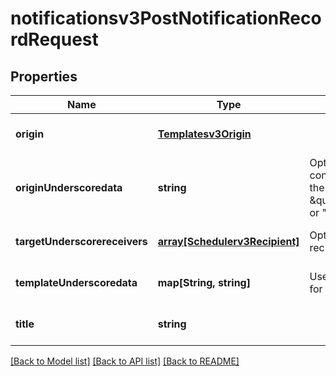 # notificationsv3PostNotificationRecordRequest

## Properties
Name | Type | Description | Notes
------------ | ------------- | ------------- | -------------
**origin** | [**Templatesv3Origin**](Templatesv3Origin.md) |  | [optional] [default to null]
**originUnderscoredata** | **string** | Optional: context:${context_id} of the data such as &quot;Report:${report_id}&quot; or &quot;RiskEvent:${risk_id}&quot; | [optional] [default to null]
**targetUnderscorereceivers** | [**array[Schedulerv3Recipient]**](Schedulerv3Recipient.md) | Optional: notification recipient | [optional] [default to null]
**templateUnderscoredata** | **map[String, string]** | Use a flattened structure for now | [optional] [default to null]
**title** | **string** |  | [optional] [default to null]

[[Back to Model list]](../README.md#documentation-for-models) [[Back to API list]](../README.md#documentation-for-api-endpoints) [[Back to README]](../README.md)


